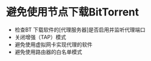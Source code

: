 # 避免使用节点下载BitTorrent

* 检查BT 下载软件的\[代理服务器\]是否启用并监听代理端口
* 关闭增强（TAP）模式
* 避免使用虚拟网卡实现代理的软件
* 避免使用路由器的白名单模式




